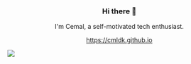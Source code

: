<h3 align="center"> Hi there 👋</h3>

<p align="center">
I'm Cemal, a self-motivated tech enthusiast.
</p>

<p  align="center">
<a href="https://cmldk.github.io/">https://cmldk.github.io</a>
</p>

<!--
<br/>
<h3 align="center">
My Tech Stacks
</h3>

<h3 align="center">
<img src="https://raw.githubusercontent.com/akasrai/akasrai/master/assets/stack-hills.png" alt="stacks"/>
</h3>
-->

![](https://visitor-badge.glitch.me/badge?page_id=cmldk.cmldk)
